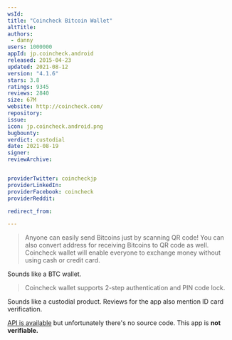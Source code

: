 ```yaml
---
wsId: 
title: "Coincheck Bitcoin Wallet"
altTitle: 
authors:
 - danny
users: 1000000
appId: jp.coincheck.android
released: 2015-04-23
updated: 2021-08-12
version: "4.1.6"
stars: 3.8
ratings: 9345
reviews: 2840
size: 67M
website: http://coincheck.com/
repository: 
issue: 
icon: jp.coincheck.android.png
bugbounty: 
verdict: custodial
date: 2021-08-19
signer: 
reviewArchive:


providerTwitter: coincheckjp
providerLinkedIn: 
providerFacebook: coincheck
providerReddit: 

redirect_from:

---
```


> Anyone can easily send Bitcoins just by scanning QR code! You can also convert address for receiving Bitcoins to QR code as well. Coincheck wallet will enable everyone to exchange money without using cash or credit card.

Sounds like a BTC wallet.

> Coincheck wallet supports 2-step authentication and PIN code lock.

Sounds like a custodial product. Reviews for the app also mention ID card verification.

[API is available](https://coincheck.com/documents/exchange/api) but unfortunately there's no source code. This app is **not verifiable.**

